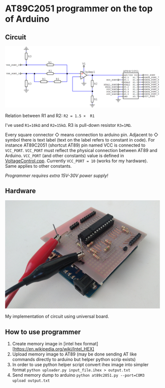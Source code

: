 # AT89C2051 programmer on the top of Arduino

## Circuit
![image of circuit](/desc/circuit.png)

Relation between R1 and R2:
`R2 = 1.5 ×  R1`

I've used `R1=10kΩ` and `R2=15kΩ`. R3 is pull-down resistor `R3=1MΩ`.

Every square connector ◇ means connection to arduino pin. Adjacent to ◇ symbol there is text label (text on the label refers to constant in code). For instance AT89C2051 (shortcut AT89) pin named VCC is connected to `VCC_PORT`. `VCC_PORT` must reflect the physical connection between AT89 and Arduino. `VCC_PORT` (and other constants) value is defined in [VoltageControl.cpp](/arduino/programmer/VoltageControl.cpp). Currently `VCC_PORT = 10` (works for my hardware). Same applies to other constants.

_Programmer requires extra 15V-30V power supply!_

## Hardware
![image of hardware](/desc/hardware.png)

My implementation of circuit using universal board.

## How to use programmer

1. Create memory image in [intel hex format][https://en.wikipedia.org/wiki/Intel_HEX]
2. Upload memory image to AT89 (may be done sending AT like commands directly to arduino but helper python scrip exists)
3. In order to use python helper script convert ihex image into simpler format
`python uploader.py input_file.ihex > output.txt`
4. Send memory dump to arduino
`python at89c2051.py --port=COM3 upload output.txt`